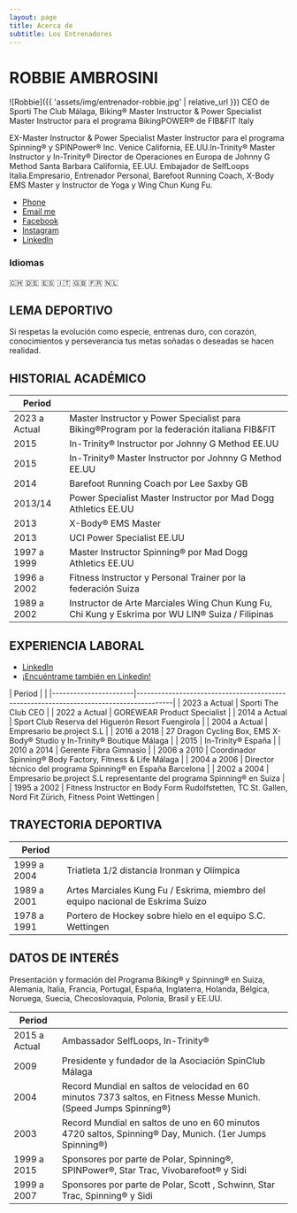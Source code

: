 ```yaml
---
layout: page
title: Acerca de
subtitle: Los Entrenadores
---
```


# ROBBIE AMBROSINI
![Robbie]({{ 'assets/img/entrenador-robbie.jpg' | relative_url }})
CEO de Sporti The Club Málaga, Biking® Master Instructor & Power Specialist Master Instructor para el programa BikingPOWER® de FIB&FIT Italy

EX-Master Instructor & Power Specialist Master Instructor para el programa Spinning® y SPINPower® Inc. Venice California, EE.UU.In-Trinity® Master Instructor y In-Trinity® Director de Operaciones en Europa de Johnny G Method Santa Barbara California, EE.UU. Embajador de SelfLoops Italia.Empresario, Entrenador Personal, Barefoot Running Coach, X-Body EMS Master y Instructor de Yoga y Wing Chun Kung Fu. 

<ul class="list-inline text-center footer-links">
  <li class="list-inline-item">
    <a href="tel:{{ network[1] }}" title="Phone">
      <span class="fa-stack fa-lg" aria-hidden="true">
        <i class="fas fa-circle fa-stack-2x"></i>
        <i class="fas fa-phone fa-stack-1x fa-inverse"></i>
      </span>
      <span class="sr-only">Phone</span>
   </a>
  </li>
  <li class="list-inline-item">
    <a href="mailto:{{ network[1] }}" title="Email me">
      <span class="fa-stack fa-lg" aria-hidden="true">
        <i class="fas fa-circle fa-stack-2x"></i>
        <i class="fas fa-envelope fa-stack-1x fa-inverse"></i>
      </span>
      <span class="sr-only">Email me</span>
   </a>
  </li>
  <li class="list-inline-item">
    <a href="https://www.facebook.com/{{ network[1] }}" title="Facebook">
      <span class="fa-stack fa-lg" aria-hidden="true">
        <i class="fas fa-circle fa-stack-2x"></i>
        <i class="fab fa-facebook fa-stack-1x fa-inverse"></i>
      </span>
      <span class="sr-only">Facebook</span>
   </a>
  </li>
  <li class="list-inline-item">
    <a href="https://www.instagram.com/{{ network[1] }}" title="Instagram">
      <span class="fa-stack fa-lg" aria-hidden="true">
        <i class="fas fa-circle fa-stack-2x"></i>
        <i class="fab fa-instagram fa-stack-1x fa-inverse"></i>
      </span>
      <span class="sr-only">Instagram</span>
   </a>
  </li>
  <li class="list-inline-item">
    <a href="https://linkedin.com/in/{{ network[1] }}" title="LinkedIn">
      <span class="fa-stack fa-lg" aria-hidden="true">
        <i class="fas fa-circle fa-stack-2x"></i>
        <i class="fab fa-linkedin fa-stack-1x fa-inverse"></i>
      </span>
      <span class="sr-only">LinkedIn</span>
   </a>
  </li>
 </ul> 

### Idiomas
🇨🇭 🇩🇪 🇪🇸 🇮🇹 🇬🇧 🇫🇷 🇳🇱

## LEMA DEPORTIVO 
Si respetas la evolución como especie, entrenas duro, con corazón, conocimientos y perseverancia tus metas soñadas o deseadas se hacen realidad. 

## HISTORIAL ACADÉMICO
| Period                |                                                                                        |
|-----------------------|----------------------------------------------------------------------------------------|
| 2023 a Actual         | Master Instructor y Power Specialist para Biking®Program por la federación italiana FIB&FIT |
| 2015                  | In-Trinity® Instructor por Johnny G Method EE.UU                                       |
| 2015                  | In-Trinity® Master Instructor por Johnny G Method EE.UU                                |
| 2014                  | Barefoot Running Coach por Lee Saxby GB                                                |
| 2013/14               | Power Specialist Master Instructor por Mad Dogg Athletics EE.UU                        |
| 2013                  | X-Body® EMS Master                                                                     |
| 2013                  | UCI Power Specialist EE.UU                                                             |
| 1997 a 1999           | Master Instructor Spinning® por Mad Dogg Athletics EE.UU                               |
| 1996 a 2002           | Fitness Instructor y Personal Trainer por la federación Suiza                          |
| 1989 a 2002           | Instructor de Arte Marciales Wing Chun Kung Fu, Chi Kung y Eskrima por WU LIN® Suiza / Filipinas |


## EXPERIENCIA LABORAL 
<ul class="list-inline text-left footer-links">
  <li class="list-inline-item">
    <a href="https://linkedin.com/in/{{ network[1] }}" title="LinkedIn">
      <span class="fa-stack fa-lg" aria-hidden="true">
        <i class="fas fa-circle fa-stack-2x"></i>
        <i class="fab fa-linkedin fa-stack-1x fa-inverse"></i>
      </span>
      <span class="sr-only">LinkedIn</span>
   </a>
  </li>
  <li class="list-inline-item">
    <a href="https://linkedin.com/in/robbieambrosini" title="Encuéntrame también en Linkedin">¡Encuéntrame también en Linkedin!</a>
  </li>
 </ul> 
| Period                |                                                                                        |
|-----------------------|----------------------------------------------------------------------------------------|
| 2023 a Actual         | Sporti The Club CEO                                                                    |
| 2022 a Actual         | GOREWEAR Product Specialist                                                            |
| 2014 a Actual         | Sport Club Reserva del Higuerón Resort Fuengirola                                      |
| 2004 a Actual         | Empresario be.project S.L                                                              |
| 2016 a 2018           | 27 Dragon Cycling Box, EMS X-Body® Studio y In-Trinity® Boutique Málaga                |
| 2015                  | In-Trinity® España                                                                     |
| 2010 a 2014           | Gerente Fibra Gimnasio                                                                 |
| 2006 a 2010           | Coordinador Spinning® Body Factory, Fitness & Life Málaga                              |
| 2004 a 2006           | Director técnico del programa Spinning® en España Barcelona                            |
| 2002 a 2004           | Empresario be.project S.L representante del programa Spinning® en Suiza                |
| 1995 a 2002           | Fitness Instructor en Body Form Rudolfstetten, TC St. Gallen, Nord Fit Zürich, Fitness Point Wettingen |

## TRAYECTORIA DEPORTIVA 
| Period                |                                                                                        |
|-----------------------|----------------------------------------------------------------------------------------|
| 1999 a 2004           | Triatleta 1/2 distancia Ironman y Olímpica                                             |
| 1989 a 2001           | Artes Marciales Kung Fu / Eskrima, miembro del equipo nacional de Eskrima Suizo        |
| 1978 a 1991           | Portero de Hockey sobre hielo en el equipo S.C. Wettingen                              |

## DATOS DE INTERÉS 
Presentación y formación del Programa Biking® y Spinning® en Suiza, Alemania, Italia, Francia, Portugal, España, Inglaterra, Holanda, Bélgica, Noruega, Suecia, Checoslovaquia, Polonia, Brasil y EE.UU.

| Period                |                                                                                        |
|-----------------------|----------------------------------------------------------------------------------------|
| 2015 a Actual         | Ambassador SelfLoops, In-Trinity®                                                      |
| 2009                  | Presidente y fundador de la Asociación SpinClub Málaga                                 |
| 2004                  | Record Mundial en saltos de velocidad en 60 minutos 7373 saltos, en Fitness Messe Munich. (Speed Jumps Spinning®) |
| 2003                  | Record Mundial en saltos de uno en 60 minutos 4720 saltos, Spinning® Day, Munich. (1er Jumps Spinning®) |
| 1999 a 2015           | Sponsores por parte de Polar, Spinning®, SPINPower®, Star Trac, Vivobarefoot® y Sidi   |
| 1999 a 2007           | Sponsores por parte de Polar, Scott , Schwinn, Star Trac, Spinning® y Sidi             |